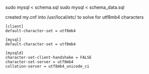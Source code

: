 sudo mysql < schema.sql
sudo mysql < schema_data.sql  

created my.cnf into /usr/local/etc/ to solve for utf8mb4 characters

```
[client]
default-character-set = utf8mb4

[mysql]
default-character-set = utf8mb4

[mysqld]
character-set-client-handshake = FALSE
character-set-server = utf8mb4
collation-server = utf8mb4_unicode_ci
```